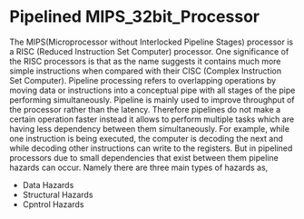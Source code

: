 # Pipelined MIPS_32bit_Processor

The MIPS(Microprocessor without Interlocked Pipeline Stages) processor is a RISC
(Reduced Instruction Set Computer) processor. One significance of the RISC processors is
that as the name suggests it contains much more simple instructions when compared with
their CISC (Complex Instruction Set Computer).
Pipeline processing refers to overlapping operations by moving data or instructions into a
conceptual pipe with all stages of the pipe performing simultaneously. Pipeline is mainly
used to improve throughput of the processor rather than the latency. Therefore pipelines do
not make a certain operation faster instead it allows to perform multiple tasks which are
having less dependency between them simultaneously. For example, while one instruction is
being executed, the computer is decoding the next and while decoding other instructions can
write to the registers.
But in pipelined processors due to small dependencies that exist between them pipeline
hazards can occur. Namely there are three main types of hazards as,
* Data Hazards
* Structural Hazards
* Cpntrol Hazards

 
